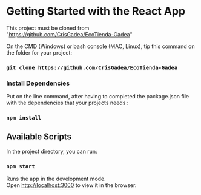 # Getting Started with the React App

This project must be cloned from "https://github.com/CrisGadea/EcoTienda-Gadea"

On the CMD (Windows) or bash console (MAC, Linux), tip this command on the folder for your project:

### `git clone https://github.com/CrisGadea/EcoTienda-Gadea`

### Install Dependencies

Put on the line command, after having to completed the package.json file with the dependencies that your projects needs :

### `npm install`

## Available Scripts

In the project directory, you can run:

### `npm start`

Runs the app in the development mode.\
Open [http://localhost:3000](http://localhost:3000) to view it in the browser.

